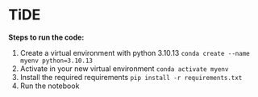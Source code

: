 # TiDE

**Steps to run the code:**
1. Create a virtual environment with python 3.10.13
`conda create --name myenv python=3.10.13`
2. Activate in your new virtual environment
`conda activate myenv`
3. Install the required requirements
`pip install -r requirements.txt`
5. Run the notebook

